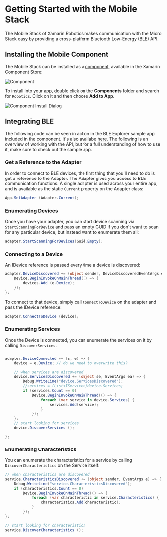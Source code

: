 # Getting Started with the Mobile Stack

The Mobile Stack of Xamarin.Robotics makes communication with the Micro Stack easy by providing a cross-platform Bluetooth Low-Energy (BLE) API.


## Installing the Mobile Component

The Mobile Stack can be installed as a [component](https://components.xamarin.com/view/monkey.robotics), available in the Xamarin Component Store:

![Component](Images/Component_in_Store.png)

To install into your app, double click on the **Components** folder and search for `Robotics`. Click on it and then choose **Add to App**.

![Component Install Dialog](Images/Component_Install_Dialog.png)


## Integrating BLE

The following code can be seen in action in the BLE Explorer sample app included in the component. It's also availabe [here](https://github.com/xamarin/Monkey.Robotics/tree/master/Sample%20Apps). The following is an overview of working with the API, but for a full understanding of how to use it, make sure to check out the sample app.

### Get a Reference to the Adapter

In order to connect to BLE devices, the first thing that you'll need to do is get a  reference to the Adapter. The Adapter gives you access to BLE communication functions. A single adapter is used across your entire app, and is available as the static `Current` property on the Adapter class:

```csharp
App.SetAdapter (Adapter.Current);
```

### Enumerating Devices

Once you have your adapter, you can start device scanning via `StartScanningForDevice` and pass an empty GUID if you don't want to scan for any particular device, but instead want to enumerate them all:

```csharp
adapter.StartScanningForDevices(Guid.Empty);
```

### Connecting to a Device

An IDevice reference is passed every time a device is discovered:


```csharp
adapter.DeviceDiscovered += (object sender, DeviceDiscoveredEventArgs e) => {
	Device.BeginInvokeOnMainThread(() => {
		devices.Add (e.Device);
	});
};
```

To connect to that device, simply call `ConnectToDevice` on the adapter and pass the IDevice reference:

```csharp
adapter.ConnectToDevice (device); 
```

### Enumerating Services

Once the Device is connected, you can enumerate the services on it by calling `DiscoverServices`.

```csharp

adapter.DeviceConnected += (s, e) => {
	device = e.Device; // do we need to overwrite this?

	// when services are discovered
	device.ServicesDiscovered += (object se, EventArgs ea) => {
		Debug.WriteLine("device.ServicesDiscovered");
		//services = (List<IService>)device.Services;
		if (services.Count == 0)
			Device.BeginInvokeOnMainThread(() => {
				foreach (var service in device.Services) {
					services.Add(service);
				}
			});
	};
	// start looking for services
	device.DiscoverServices ();

};
```

### Enumerating Characteristics

You can enumerate the characteristics for a service by calling `DiscoverCharacteristics` on the Service itself:

```csharp
// when characteristics are discovered
service.CharacteristicsDiscovered += (object sender, EventArgs e) => {
	Debug.WriteLine("service.CharacteristicsDiscovered");
	if (characteristics.Count == 0)
		Device.BeginInvokeOnMainThread(() => {
			foreach (var characteristic in service.Characteristics) {
				characteristics.Add(characteristic);
			}
		});
};

// start looking for characteristics
service.DiscoverCharacteristics ();

```
